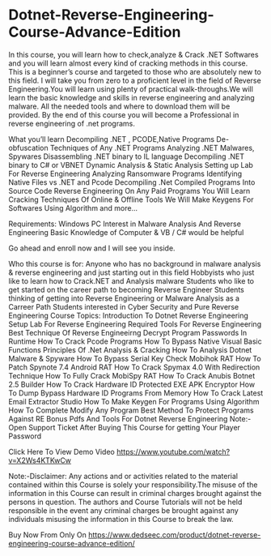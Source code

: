 # Dotnet-Reverse-Engineering-Course-Advance-Edition
In this course, you will learn how to check,analyze &amp; Crack .NET Softwares and you will learn almost every kind of cracking methods in this course. This is a beginner’s course and targeted to those who are absolutely new to this field. I will take you from zero to a proficient level in the field of Reverse Engineering.You will learn using plenty of practical walk-throughs.We will learn the basic knowledge and skills in reverse engineering and analyzing malware. All the needed tools and where to download them will be provided. By the end of this course you will become a Professional in reverse engineering of .net programs.



What you’ll learn
Decompiling .NET , PCODE,Native Programs
De-obfuscation Techniques of Any  .NET Programs
Analyzing .NET Malwares, Spywares
Disassembling .NET binary to IL language
Decompiling .NET binary to C# or VBNET
Dynamic Analysis & Static Analysis
Setting up Lab For Reverse Engineering
Analyzing Ransomware Programs
Identifying Native Files vs .NET and Pcode
Decompiling .Net Compiled Programs Into Source Code
Reverse Engineering On Any Paid Programs
You Will Learn Cracking Techniques Of Online & Offline Tools
We Will Make Keygens For Softwares Using Algorithm
and more…

Requirements:
Windows PC
Interest in Malware Analysis And Reverse Engineering
Basic Knowledge of  Computer & VB / C#  would be helpful

Go ahead and enroll now and I will see you inside.

Who this course is for:
Anyone who has no background in malware analysis & reverse engineering and just starting out in this field
Hobbyists who just like to learn how to Crack.NET and Analysis malware
Students who like to get started on the career path to becoming Reverse Engineer
Students thinking of getting into Reverse Engineering or Malware Analysis as a Carreer Path
Students interested in Cyber Security and Pure Reverse Engineering
Course Topics:
Introduction To Dotnet Reverse Engineering
Setup Lab For Reverse Engineering
Required Tools For Reverse Engineering
Best Technique Of Reverse Engineeirng
Decrypt Program Passwords In Runtime
How To Crack Pcode Programs
How To Bypass Native Visual Basic Functions
Principles Of .Net Analysis & Cracking
How To Analysis Dotnet Malware & Spyware
How To Bypass Serial Key Check Mobihok RAT
How To Patch Spynote 7.4 Android RAT
How To Crack Spymax 4.0 With Redirection Technique
How To Fully Crack MobiSpy RAT
How To Crack Anubis Botnet 2.5 Builder
How To Crack Hardware ID Protected EXE APK Encryptor
How To Dump Bypass Hardware ID Programs From Memory
How To Crack Latest Email Extractor Studio
How To Make Keygen For Programs Using Algorithm
How To Complete Modify Any Program
Best Method To Protect Programs Against RE
Bonus Pdfs And Tools For Dotnet Reverse Engineering
Note:- Open Support Ticket After Buying This Course for getting Your Player Password

Click Here To View Demo Video
https://www.youtube.com/watch?v=X2Ws4KTKwCw

Note:-Disclaimer:
Any actions and or activities related to the material contained within this Course is solely your responsibility.The misuse of the information in this Course can result in criminal charges brought against the persons in question. The authors and Course Tutorials will not be held responsible in the event any criminal charges be brought against any individuals misusing the information in this Course to break the law.

Buy Now From Only On https://www.dedseec.com/product/dotnet-reverse-engineering-course-advance-edition/
